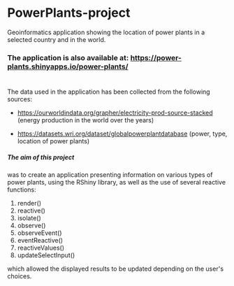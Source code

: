 # PowerPlants-project
Geoinformatics application showing the location of power plants in a selected country and in the world.

### The application is also available at: https://power-plants.shinyapps.io/power-plants/
#

The data used in the application has been collected from the following sources:

* https://ourworldindata.org/grapher/electricity-prod-source-stacked
(energy production in the world over the years)

* https://datasets.wri.org/dataset/globalpowerplantdatabase
(power, type, location of power plants)

##### The aim of this project 
was to create an application presenting information on various types of power plants, 
using the RShiny library, as well as the use of several reactive functions:

1. render()
2. reactive()
3. isolate()
4. observe()
5. observeEvent()
6. eventReactive()
7. reactiveValues()
8. updateSelectInput()

which allowed the displayed results to be updated depending on the user's choices.
